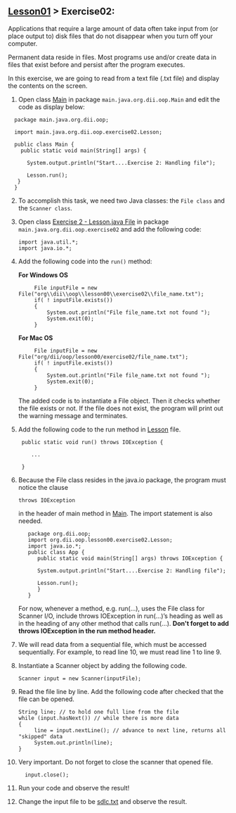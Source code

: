 ## [Lesson01](../readme.md) > Exercise02:

Applications that require a large amount of data often take input from (or place output to) disk files that do not disappear  when you turn off your computer.

Permanent data reside in files. Most programs use and/or create data in files that exist before and persist after the program executes.

In this exercise, we are going to read from a text file (.txt file) and display the contents  on the screen.

1. Open class [Main](../app/src/main/java/org/dii/oop/Main.java) in package `main.java.org.dii.oop.Main` and edit the code as display below:
 ```
   package main.java.org.dii.oop;

   import main.java.org.dii.oop.exercise02.Lesson;

   public class Main {
     public static void main(String[] args) {

       System.output.println("Start....Exercise 2: Handling file");
   
       Lesson.run();
    }
   }
   ```
2. To accomplish this task, we need two Java classes:
   the `File class` and the `Scanner class`.

3. Open class [Exercise 2 - Lesson.java File](../app/src/main/java/org/dii/oop/exercise02/Lesson.java) in package `main.java.org.dii.oop.exercise02` and add the following code:
    ```
   import java.util.*;
   import java.io.*;
    ```

4. Add the following code into the `run()` method:

   **For Windows OS**
   ```
        File inputFile = new File("org\\dii\\oop\\lesson00\\exercise02\\file_name.txt");
        if( ! inputFile.exists())
        {
            System.out.println("File file_name.txt not found ");
            System.exit(0);
        }
   ```
   **For Mac OS**
   ```
        File inputFile = new File("org/dii/oop/lesson00/exercise02/file_name.txt");
        if( ! inputFile.exists())
        {
            System.out.println("File file_name.txt not found ");
            System.exit(0);
        }
   ```

   The added code is to instantiate a File object. Then it checks whether the file exists or not. If the file does not exist, the program will print out the warning message and terminates.
5. Add the following code to the run method in [Lesson](../app/src/main/java/org/dii/oop/exercise02/Lesson.java) file.

   ```
    public static void run() throws IOException {

       ...

    }
   ```

6. Because the File class resides in the java.io package, the program must notice the clause
   ```
   throws IOException
   ```

   in the header of main method in [Main](../app/src/main/java/org/dii/oop/Main.java). The import statement is also needed.
   ```
      package org.dii.oop;
      import org.dii.oop.lesson00.exercise02.Lesson;
      import java.io.*;
      public class App {
         public static void main(String[] args) throws IOException {

         System.output.println("Start....Exercise 2: Handling file");
   
         Lesson.run();
         }
      }

   ```

   For now, whenever a method, e.g. run(...), uses the File class for Scanner I/O, include throws IOException in run(...)’s heading as well as in the heading of any other method that calls run(...).
   **Don't forget to add throws IOException in the run method header.**




7. We will read data from a sequential file, which must be accessed sequentially. For example, to read line 10, we must read line 1 to line 9.

8. Instantiate a Scanner object by adding the following code.
    ```
    Scanner input = new Scanner(inputFile);
    ```
9. Read the file line by line. Add the following code after checked that the file can be opened.
    ```
   String line; // to hold one full line from the file
    while (input.hasNext()) // while there is more data
   {
         line = input.nextLine(); // advance to next line, returns all "skipped" data
         System.out.println(line); 
    }
    ```
10. Very important. Do not forget to close the scanner that opened file.
    ```
      input.close();
    ```

11. Run your code and observe the result!
12. Change the input file to be [sdlc.txt](../app/src/main/java/org/dii/oop/exercise02/sdlc.txt) and observe the result.